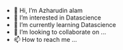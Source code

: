 - 👋 Hi, I’m Azharudin alam
- 👀 I’m interested in Datascience
- 🌱 I’m currently learning Datascience
- 💞️ I’m looking to collaborate on ...
- 📫 How to reach me ...

<!---
Aweb786/Aweb786 is a ✨ special ✨ repository because its `README.md` (this file) appears on your GitHub profile.
You can click the Preview link to take a look at your changes.
--->
